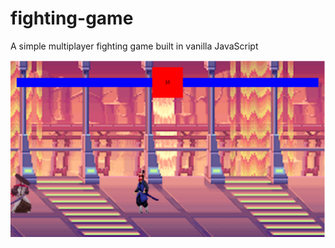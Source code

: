 # fighting-game

A simple multiplayer fighting game built in vanilla JavaScript

![Demo Image](public/images/demo.png)
